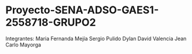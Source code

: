 # Proyecto-SENA-ADSO-GAES1-2558718-GRUPO2
Integrantes: Maria Fernanda Mejía Sergio Pulido Dylan David Valencia Jean Carlo Mayorga
